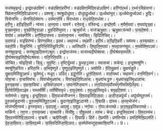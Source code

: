 

  
यजा॑मह॒इन्द्रं॑। इन्द्रं॒वज्र॑दक्षिणं। वज्र॑दक्षिणं॒हरी॑णां। वज्र॑दक्षिण॒मिति॒वज्र॑ऽदक्षिणं। हरी॑णांर॒थ्यं॑। र॒थ्यं॑१॒॑विव्र॑तानां। विव्र॑ताना॒मिति॒विऽव्र॑तानां।। प्रश्मश्रु॑। श्मश्रु॒दोधु॑वत्। दोधु॑वदू॒र्ध्वथा॑। ऊ॒र्ध्वथा॑भूत्। ऊ॒र्ध्वथेत्यू॒र्ध्वऽथा॑। भू॒द्वि। विसेना॑भि:। सेना॑भि॒र्दय॑मान:। दय॑मानो॒वि। विराध॑सा। राध॒सेति॒राध॑सा।।  
हरी॒नु। हरी॒इति॒हरी॑। न्व॑स्य। अ॒स्य॒या। यावने॑। वने॒वसु॑। वस्विन्द्र॑:। इन्द्रो॑म॒घै:। म॒घैर्म॒घवा॑। म॒घवा॑वृत्र॒हा। वृ॒त्र॒हाभु॑वत्। वृ॒त्र॒हेति॑वृ॒त्र॒ऽहा। भु॒व॒दिति॑भुवत्।। ऋ॒भुर्वाज॑:। वाज॑ऋभु॒क्षा:। ऋ॒भु॒क्षा:प॑त्यते। प॒त्य॒ते॒शव॑:। शवोव॑। अव॑क्ष्णौमि। क्ष्णौ॒मि॒दास॑स्य। दास॑स्य॒नाम॑। नाम॑चित्। चि॒दिति॑चित्।।  
य॒दावज्रं॑। वज्रं॒हिर॑ण्यं। हिर॑ण्य॒मित्। इदथ॑। अथा॒रथं॑। रथं॒हरी॑। हरी॒यं। हरी॒इति॒हरी॑। यम॑स्य। अ॒स्य॒वह॑त:। वह॑तो॒वि। विसू॒रिभि॑:। सू॒रिभि॒रिति॑सू॒रिऽभि॑:।। आति॑ष्ठति। ति॒ष्ठ॒ति॒म॒घवा॑। म॒घवा॒सन॑श्रुत:। म॒घवेति॑म॒घऽवा॑। सन॑श्रुत॒इन्द्र॑:। सन॑श्रुत॒इति॒सन॑ऽश्रुत:। इन्द्रो॒वाज॑स्य। वाज॑स्यदी॒र्घश्र॑वस:। दी॒र्घश्र॑वस॒स्पति॑:। दी॒र्घश्र॑वस॒इति॑दी॒र्घऽश्र॑वस:। पति॒रिति॒पति॑:।।  
सोचि॑त्। सोइति॒सो। चि॒न्नु। नुवृ॒ष्टि:। वृ॒ष्टिर्यू॒थ्या॑। यू॒थ्या॒३॒॑स्वा। स्वासचा॑। सचेन्द्र॑:। इन्द्र॒श्मश्रू॑णि। श्मश्रू॑णि॒हरि॑ता। हरि॑ता॒भि। अ॒भिपृ॑ष्णुते। पृ॒ष्णु॒त॒इति॑पृष्णुते।। अव॑वेति। वे॒ति॒सु॒क्षयं॑। सु॒क्षयं॑सु॒ते। सु॒क्षय॒मिति॑सु॒ऽक्षयं॑। सु॒तेमधु॑। मधूत्। उदित्। इद्धू॑नोति। धू॒नो॒ति॒वात॑:। वातो॒यथा॑। यथा॒वनं॑। वन॒मिति॒वनं॑।।  
योवा॒चा। वा॒चाविवा॑च:। विवा॑चोमृ॒ध्रवा॑च:। विवा॑च॒इति॒विऽवा॑च:। मृ॒ध्रवा॑च:पु॒रु। मृ॒ध्रवा॑च॒इति॑मृ॒ध्रऽवा॑च: पु॒रुस॒हस्रा॑। स॒हस्रा॒सिवा॑। अ॒सिवा॑ज॒घान॑। ज॒घानेति॑ज॒घान॑।। तत्त॒दिद॑स्य॒पौंस्यं॑गृणीमसिपि॒तेव॒य:। पि॒तेवेति॑पि॒ताऽइ॑व। यस्तवीं॑षीं। तवी॑षींवावृधे। वा॒वृ॒धे॒शव॑:। व॒वृ॒ध॒इति॑ववृधे। शव॒इति॒शव॑:।।  
स्तोम॑न्ते। त॒इ॒न्द्र॒। इ॒न्द्र॒वि॒म॒दा:। वि॒म॒दाअ॑जीजनन्। वि॒म॒दाइति॑वि॒ऽम॒दा:। अ॒जी॒ज॒न्नपू॑र्व्यं। अपू॑र्व्यम्पुरु॒तमं॑। पु॒रु॒तमं॑सु॒दान॑वे। पु॒रु॒तम॒मिति॑पु॒रु॒ऽतमं॑। सु॒दान॑व॒इति॑सु॒ऽदान॑वे।। वि॒द्माहि। ह्य॑स्य। अ॒स्य॒भोज॑नं। भोज॑नमि॒नस्य॑। इ॒नस्य॒यत्। य॒दाप॒शुं। आप॒शुं। प॒शुन्न। नगो॒पा:। गो॒पा:क॑रामहे। क॒रा॒म॒ह॒इति॑करामहे।।  
माकि॑र्न:। न॒ए॒ना। ए॒नास॒ख्या। स॒ख्यावि। वियौ॑षु:। यौ॒षु॒स्तव॑। तव॑च। चेन्द्र॑। इन्द्र॒विम॒दस्य॑। वि॒म॒दस्य॑च। वि॒म॒दस्येति॑वि॒ऽम॒दस्य॑। च॒ऋषे॑:। ऋषे॒रित्यृषे॑:।। वि॒द्माहि। हिते॑। ते॒प्रम॑तिं। प्रम॑तिन्देव। प्रम॑ति॒मिति॒प्रऽम॑तिं। दे॒व॒जा॒मि॒वत्। जा॒मि॒वद॒स्मे। जा॒मि॒वदिति॑जा॒मि॒ऽवत्। अ॒स्मेते॑सन्तुस॒ख्याशि॒वानि॑।। 9।।  
